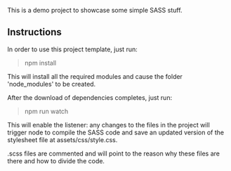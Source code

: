 This is a demo project to showcase some simple SASS stuff.

Instructions
------------
In order to use this project template, just run:
> npm install

This will install all the required modules and cause the folder 'node_modules' to be created.

After the download of dependencies completes, just run:
> npm run watch

This will enable the listener: any changes to the files in the project will trigger node to compile the SASS code and save an updated version of the stylesheet file at assets/css/style.css.

.scss files are commented and will point to the reason why these files are there and how to divide the code.